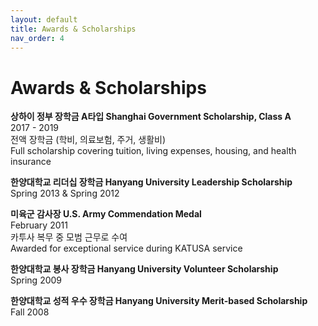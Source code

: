 ```yaml
---
layout: default
title: Awards & Scholarships
nav_order: 4
---
```


# Awards & Scholarships

**상하이 정부 장학금 A타입 Shanghai Government Scholarship, Class A**  
2017 - 2019  
전액 장학금 (학비, 의료보험, 주거, 생활비)  
Full scholarship covering tuition, living expenses, housing, and health insurance

**한양대학교 리더십 장학금 Hanyang University Leadership Scholarship**  
Spring 2013 & Spring 2012  

**미육군 감사장 U.S. Army Commendation Medal**  
February 2011  
카투사 복무 중 모범 근무로 수여  
Awarded for exceptional service during KATUSA service

**한양대학교 봉사 장학금 Hanyang University Volunteer Scholarship**  
Spring 2009

**한양대학교 성적 우수 장학금 Hanyang University Merit-based Scholarship**  
Fall 2008
